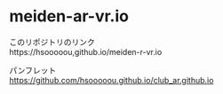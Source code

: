# meiden-ar-vr.io

このリポジトリのリンク<br>
https://hsooooou,github.io/meiden-r-vr.io<br>


パンフレット<br>
https://github.com/hsooooou.github.io/club_ar.github.io
